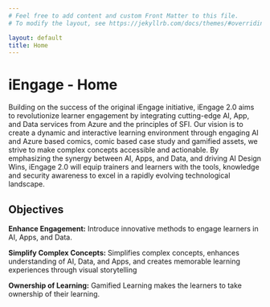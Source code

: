 ```yaml
---
# Feel free to add content and custom Front Matter to this file.
# To modify the layout, see https://jekyllrb.com/docs/themes/#overriding-theme-defaults

layout: default
title: Home
---
```

# iEngage - Home

Building on the success of the original iEngage initiative, iEngage 2.0 aims to revolutionize learner engagement by integrating cutting-edge AI, App, and Data services from Azure and the principles of SFI. Our vision is to create a dynamic and interactive learning environment through engaging AI and Azure based comics, comic based case study and gamified assets, we strive to make complex concepts accessible and actionable. By emphasizing the synergy between AI, Apps, and Data, and driving AI Design Wins, iEngage 2.0 will equip trainers and learners with the tools, knowledge and security awareness to excel in a rapidly evolving technological landscape.

## Objectives

**Enhance Engagement:** Introduce innovative methods to engage learners in AI, Apps, and Data.

**Simplify Complex Concepts:** Simplifies complex concepts, enhances understanding of AI, Data, and Apps, and creates memorable learning experiences through visual storytelling

**Ownership of Learning:** Gamified Learning makes the learners to take ownership of their learning. 
